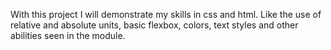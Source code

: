 With this project I will demonstrate my skills in css and html. Like the use of relative and absolute units, basic flexbox, colors, text styles and other abilities seen in the module.